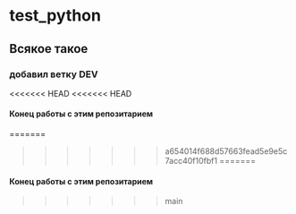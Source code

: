 # test_python

## Всякое такое

### добавил ветку DEV
<<<<<<< HEAD
<<<<<<< HEAD

#### Конец работы с этим репозитарием
=======
>>>>>>> a654014f688d57663fead5e9e5c7acc40f10fbf1
=======

#### Конец работы с этим репозитарием
>>>>>>> main
